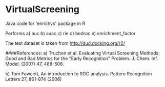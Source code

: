 # VirtualScreening
Java code for 'enrichvs' package in R

Performs
a) auc
b) auac
c) rie
d) bedroc
e) enrichment_factor

The test dataset is taken from http://dud.docking.org/r2/
 
####References:
 a) Truchon et al. Evaluating Virtual Screening Methods: Good and Bad Metrics for the "Early Recognition" Problem. J. Chem. Inf. Model. (2007) 47, 488-508.
 
 b) Tom Fawcett, An introduction to ROC analysis. Pattern Recognition Letters 27, 861-874 (2006)
